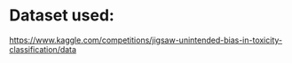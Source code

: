 # Dataset used:
https://www.kaggle.com/competitions/jigsaw-unintended-bias-in-toxicity-classification/data